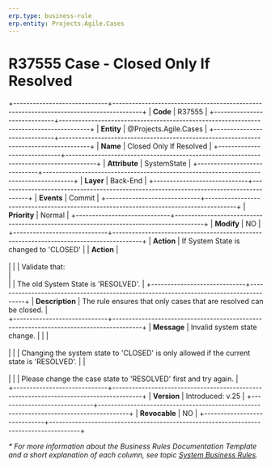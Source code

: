 ```yaml
---
erp.type: business-rule
erp.entity: Projects.Agile.Cases
---
```


# R37555 Case - Closed Only If Resolved
+-----------------------------+---------------------------------------------------------------------------------------+
| **Code**                    | R37555                                                                                |
+-----------------------------+---------------------------------------------------------------------------------------+
| **Entity**                  | @Projects.Agile.Cases                                                                 |
+-----------------------------+---------------------------------------------------------------------------------------+
| **Name**                    | Closed Only If Resolved                                                               |
+-----------------------------+---------------------------------------------------------------------------------------+
| **Attribute**               | SystemState                                                                           |
+-----------------------------+---------------------------------------------------------------------------------------+
| **Layer**                   | Back-End                                                                              |
+-----------------------------+---------------------------------------------------------------------------------------+
| **Events**                  | Commit                                                                                |
+-----------------------------+---------------------------------------------------------------------------------------+
| **Priority**                | Normal                                                                                |
+-----------------------------+---------------------------------------------------------------------------------------+
| **Modify**                  | NO                                                                                    |
+-----------------------------+---------------------------------------------------------------------------------------+
| **Action**                  | If System State is changed to 'CLOSED'                                                |
| **Action**                  | <br></br>                                                                             |
|                             | Validate that:<br>                                                                    |   
|                             | The old System State is 'RESOLVED'.                                                   |
+-----------------------------+---------------------------------------------------------------------------------------+
| **Description**             | The rule ensures that only cases that are resolved can be closed.                     |    
+-----------------------------+---------------------------------------------------------------------------------------+
| **Message**                 | Invalid system state change.                                                          |
|                             | <br></br>                                                                             |
|                             | Changing the system statе to 'CLOSED' is only allowed if the current statе is 'RESOLVED'.
|                             | <br></br>                                                                             |
|                             | Please change the case statе to 'RESOLVED' first and try again.                       |                        
+-----------------------------+---------------------------------------------------------------------------------------+
| **Version**                 | Introduced: v.25                                                                      |
+-----------------------------+---------------------------------------------------------------------------------------+
| **Revocable**               | NO                                                                                    |
+-----------------------------+---------------------------------------------------------------------------------------+

*\* For more information about the Business Rules Documentation Template and a short explanation of each column, see
topic [System Business Rules](../templates/template-description-system-business-rules.md).*
